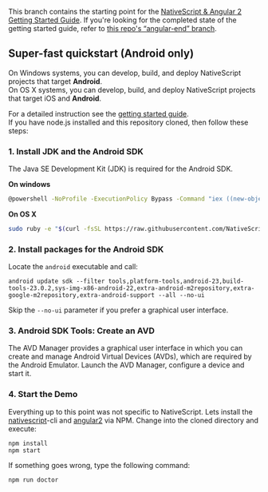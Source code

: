 This branch contains the starting point for the [NativeScript & Angular 2 Getting Started Guide](https://tjvantoll.github.io/nativescript-angular-guide/). If you're looking for the completed state of the getting started guide, refer to [this repo's “angular-end” branch](https://github.com/NativeScript/sample-Groceries/tree/angular-end).


## Super-fast quickstart (Android only)

On Windows systems, you can develop, build, and deploy NativeScript projects that target **Android**.  
On OS X systems, you can develop, build, and deploy NativeScript projects that target iOS and **Android**.

For a detailed instruction see the [getting started guide](http://docs.nativescript.org/start/getting-started#install-nativescript-and-configure-your-environment).  
If you have node.js installed and this repository cloned, then follow these steps:


### 1. Install JDK and the Android SDK

The Java SE Development Kit (JDK) is required for the Android SDK.

**On windows**  

```sh
@powershell -NoProfile -ExecutionPolicy Bypass -Command "iex ((new-object net.webclient).DownloadString('https://raw.githubusercontent.com/NativeScript/nativescript-cli/production/setup/native-script.ps1'))"`
```

**On OS X**  

```sh
sudo ruby -e "$(curl -fsSL https://raw.githubusercontent.com/NativeScript/nativescript-cli/production/setup/native-script.rb)"
```

### 2. Install packages for the Android SDK

Locate the `android` executable and call:
```
android update sdk --filter tools,platform-tools,android-23,build-tools-23.0.2,sys-img-x86-android-22,extra-android-m2repository,extra-google-m2repository,extra-android-support --all --no-ui
```

Skip the `--no-ui` parameter if you prefer a graphical user interface.

### 3. Android SDK Tools: Create an AVD

The AVD Manager provides a graphical user interface in which you can create and manage Android Virtual Devices (AVDs), which are required by the Android Emulator. Launch the AVD Manager, configure a device and start it.

### 4. Start the Demo

Everything up to this point was not specific to NativeScript.
Lets install the [nativescript](https://www.npmjs.com/package/nativescript)-cli and [angular2](https://www.npmjs.com/package/angular2) via NPM.
Change into the cloned directory and execute:

```
npm install
npm start
```

If something goes wrong, type the following command:

```
npm run doctor
```